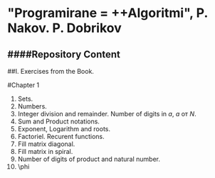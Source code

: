 "Programirane = ++Algoritmi", P. Nakov. P. Dobrikov
====
 
 
 
 
####Repository Content
---

##I. Exercises from the Book.

#Chapter 1 

1. Sets.
2. Numbers.
3. Integer division and remainder. Number of digits in _a_, _a_ от _Ν_.
4. Sum and Product notations.
5. Exponent, Logarithm and roots.
6. Factoriel. Recurent functions.
7. Fill matrix diagonal. 
8. Fill matrix in spiral.
9. Number of digits of product and natural number.
10. \phi


